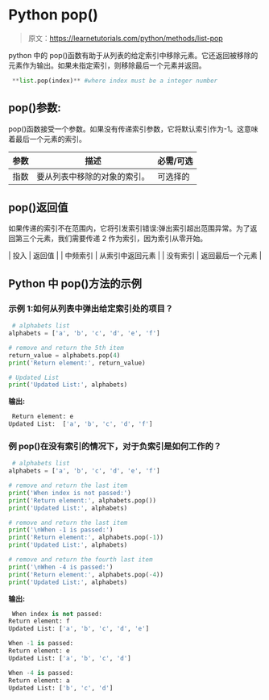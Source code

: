 # Python pop()

> 原文：<https://learnetutorials.com/python/methods/list-pop>

python 中的 pop()函数有助于从列表的给定索引中移除元素。它还返回被移除的元素作为输出。如果未指定索引，则移除最后一个元素并返回。

```py
 **list.pop(index)** #where index must be a integer number 

```

## pop()参数:

pop()函数接受一个参数。如果没有传递索引参数，它将默认索引作为-1。这意味着最后一个元素的索引。

| 参数 | 描述 | 必需/可选 |
| --- | --- | --- |
| 指数 | 要从列表中移除的对象的索引。 | 可选择的 |

## pop()返回值

如果传递的索引不在范围内，它将引发索引错误:弹出索引超出范围异常。为了返回第三个元素，我们需要传递 2 作为索引，因为索引从零开始。

| 投入 | 返回值 |
| 中频索引 | 从索引中返回元素 |
| 没有索引 | 返回最后一个元素 |

## Python 中 pop()方法的示例

### 示例 1:如何从列表中弹出给定索引处的项目？

```py
 # alphabets list
alphabets = ['a', 'b', 'c', 'd', 'e', 'f']

# remove and return the 5th item
return_value = alphabets.pop(4)
print('Return element:', return_value)

# Updated List
print('Updated List:', alphabets) 

```

**输出:**

```py
 Return element: e
Updated List:  ['a', 'b', 'c', 'd', 'f'] 
```

### 例 pop()在没有索引的情况下，对于负索引是如何工作的？

```py
 # alphabets list
alphabets = ['a', 'b', 'c', 'd', 'e', 'f']

# remove and return the last item
print('When index is not passed:') 
print('Return element:', alphabets.pop())
print('Updated List:', alphabets)

# remove and return the last item
print('\nWhen -1 is passed:') 
print('Return element:', alphabets.pop(-1))
print('Updated List:', alphabets)

# remove and return the fourth last item
print('\nWhen -4 is passed:') 
print('Return element:', alphabets.pop(-4))
print('Updated List:', alphabets) 

```

**输出:**

```py
 When index is not passed:
Return element: f
Updated List: ['a', 'b', 'c', 'd', 'e']

When -1 is passed:
Return element: e
Updated List: ['a', 'b', 'c', 'd']

When -4 is passed:
Return element: a
Updated List: ['b', 'c', 'd'] 
```